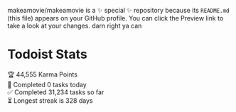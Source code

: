 makeamovie/makeamovie is a ✨ special ✨ repository because its `README.md` (this file) appears on your GitHub profile.
You can click the Preview link to take a look at your changes. darn right ya can

# Todoist Stats

<!-- TODO-IST:START -->
🏆  44,555 Karma Points           
🌸  Completed 0 tasks today           
✅  Completed 31,234 tasks so far           
⏳  Longest streak is 328 days
<!-- TODO-IST:END -->